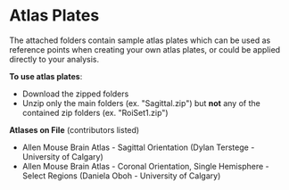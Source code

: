 Atlas Plates
===========

The attached folders contain sample atlas plates which can be used as reference points when creating your own atlas plates, or could be applied directly to your analysis.

**To use atlas plates**:
- Download the zipped folders
- Unzip only the main folders (ex. "Sagittal.zip") but **not** any of the contained zip folders (ex. "RoiSet1.zip")

**Atlases on File** (contributors listed)
- Allen Mouse Brain Atlas - Sagittal Orientation (Dylan Terstege - University of Calgary)
- Allen Mouse Brain Atlas - Coronal Orientation, Single Hemisphere - Select Regions (Daniela Oboh - University of Calgary)

